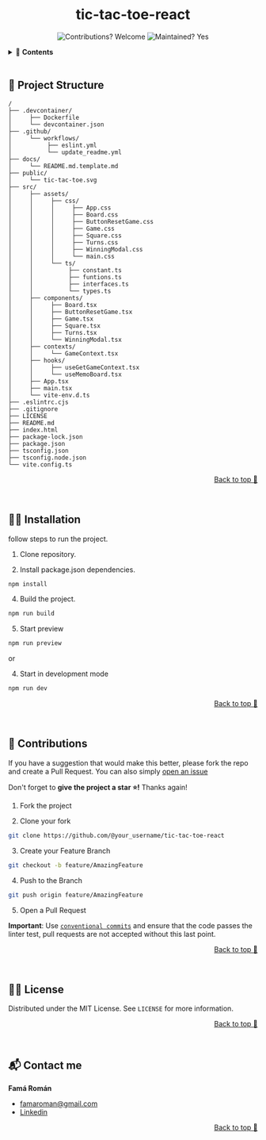 <div align="center">

# tic-tac-toe-react
![Contributions? Welcome](https://img.shields.io/badge/Contributions-Welcome-brightgreen.svg)
![Maintained? Yes](https://img.shields.io/badge/Maintained%3F-Yes-brightgreen.svg)

</div>

<details>
  <summary>📑 <strong>Contents</strong></summary>

- [🚀 **Project Structure**](#-project-structure)
- [👨‍🏫 **Installation**](#-installation)
- [👋 **Contributions**](#-contributions)
- [👨‍⚖️ **License**](#-license)
- [📬 **Contact me**](#-contact-me)

</details>

<br>

## 🚀 Project Structure

```
/
├── .devcontainer/
│     ├── Dockerfile
│     └── devcontainer.json
├── .github/
│     └── workflows/
│          ├── eslint.yml
│          └── update_readme.yml
├── docs/
│     └── README.md.template.md
├── public/
│     └── tic-tac-toe.svg
├── src/
│     ├── assets/
│     │     ├── css/
│     │     │     ├── App.css
│     │     │     ├── Board.css
│     │     │     ├── ButtonResetGame.css
│     │     │     ├── Game.css
│     │     │     ├── Square.css
│     │     │     ├── Turns.css
│     │     │     ├── WinningModal.css
│     │     │     └── main.css
│     │     └── ts/
│     │          ├── constant.ts
│     │          ├── funtions.ts
│     │          ├── interfaces.ts
│     │          └── types.ts
│     ├── components/
│     │     ├── Board.tsx
│     │     ├── ButtonResetGame.tsx
│     │     ├── Game.tsx
│     │     ├── Square.tsx
│     │     ├── Turns.tsx
│     │     └── WinningModal.tsx
│     ├── contexts/
│     │     └── GameContext.tsx
│     ├── hooks/
│     │     ├── useGetGameContext.tsx
│     │     └── useMemoBoard.tsx
│     ├── App.tsx
│     ├── main.tsx
│     └── vite-env.d.ts
├── .eslintrc.cjs
├── .gitignore
├── LICENSE
├── README.md
├── index.html
├── package-lock.json
├── package.json
├── tsconfig.json
├── tsconfig.node.json
└── vite.config.ts

```

<p align="right"><a href="#top">Back to top 🔼</a></p>
<br>

## 👨‍🏫 Installation

follow steps to run the project.

1. Clone repository.

2. Install package.json dependencies.

```bash
npm install
```

4. Build the project.
```bash
npm run build
```

5. Start preview
```bash
npm run preview
```

or

4. Start in development mode
```bash
npm run dev
```

<p align="right"><a href="#top">Back to top 🔼</a></p>
<br>

## 👋 Contributions

If you have a suggestion that would make this better, please fork the repo and create a Pull Request. You can also simply [open an issue](https://github.com/RomanFama592/tic-tac-toe-react/issues)

Don't forget to **give the project a star ⭐!** Thanks again!

1. Fork the project

2. Clone your fork

```bash
git clone https://github.com/@your_username/tic-tac-toe-react
```

3. Create your Feature Branch

```bash
git checkout -b feature/AmazingFeature
```

4. Push to the Branch

```bash
git push origin feature/AmazingFeature
```

5. Open a Pull Request

**Important**: Use [`conventional commits`](https://www.conventionalcommits.org/) and ensure that the code passes the linter test, pull requests are not accepted without this last point.


<p align="right"><a href="#top">Back to top 🔼</a></p>
<br>

## 👨‍⚖️ License

Distributed under the MIT License. See `LICENSE` for more information.

<p align="right"><a href="#top">Back to top 🔼</a></p>
<br>

## 📬 Contact me

**Famá Román** 
- famaroman@gmail.com
- [Linkedin](https://www.linkedin.com/in/romanfama)

<p align="right"><a href="#top">Back to top 🔼</a></p>
<br>